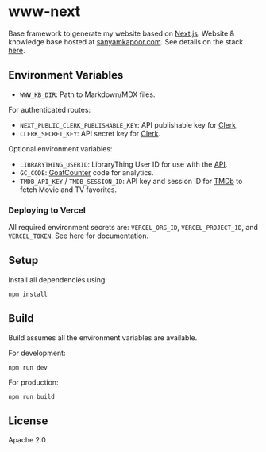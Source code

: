 # www-next

Base framework to generate my website based on [Next.js](https://nextjs.org).
Website & knowledge base hosted at [sanyamkapoor.com](https://sanyamkapoor.com).
See details on the stack [here](https://sanyamkapoor.com/kb/the-stack).

## Environment Variables

- `WWW_KB_DIR`: Path to Markdown/MDX files.

For authenticated routes:
- `NEXT_PUBLIC_CLERK_PUBLISHABLE_KEY`: API publishable key for [Clerk](https://clerk.com/).
- `CLERK_SECRET_KEY`: API secret key for [Clerk](https://clerk.com/).

Optional environment variables:
- `LIBRARYTHING_USERID`: LibraryThing User ID for use with the [API](https://wiki.librarything.com/index.php/LibraryThing_JSON_Books_API).
- `GC_CODE`: [GoatCounter](https://www.goatcounter.com) code for analytics.
- `TMDB_API_KEY` / `TMDB_SESSION_ID`: API key and session ID for [TMDb](https://developers.themoviedb.org/3/getting-started/introduction) to fetch Movie and TV favorites.

### Deploying to Vercel

All required environment secrets are: `VERCEL_ORG_ID`, `VERCEL_PROJECT_ID`, and `VERCEL_TOKEN`.
See [here](https://vercel.com/guides/how-can-i-use-github-actions-with-vercel) for documentation.

## Setup

Install all dependencies using:
```
npm install
```

## Build

Build assumes all the environment variables are available.

For development:
```shell
npm run dev
```

For production:
```
npm run build
```

## License

Apache 2.0